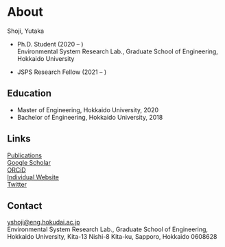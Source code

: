 # About

Shoji, Yutaka

- Ph.D. Student (2020 &ndash; )  
Environmental System Research Lab., Graduate School of Engineering, Hokkaido University

- JSPS Research Fellow (2021 &ndash; )


## Education
- Master of Engineering, Hokkaido University, 2020  
- Bachelor of Engineering, Hokkaido University, 2018


## Links

[Publications](https://yutakashoji.netlify.app/tags/publication/)  
[Google Scholar](https://scholar.google.co.jp/citations?user=fQR2qG4AAAAJ&hl=ja&authuser=2)  
[ORCiD](https://orcid.org/0000-0003-2532-6640)  
[Individual Website](https://yutakashoji.netlify.app/)  
[Twitter](https://twitter.com/yshoji_info)


## Contact

yshoji@eng.hokudai.ac.jp  
Environmental System Research Lab., Graduate School of Engineering,  
Hokkaido University, Kita-13 Nishi-8 Kita-ku, Sapporo, Hokkaido 0608628
